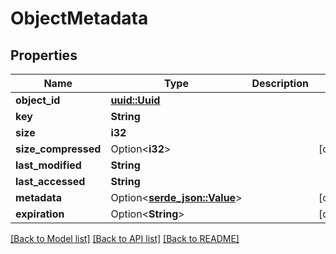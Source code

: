 # ObjectMetadata

## Properties

Name | Type | Description | Notes
------------ | ------------- | ------------- | -------------
**object_id** | [**uuid::Uuid**](uuid::Uuid.md) |  | 
**key** | **String** |  | 
**size** | **i32** |  | 
**size_compressed** | Option<**i32**> |  | [optional]
**last_modified** | **String** |  | 
**last_accessed** | **String** |  | 
**metadata** | Option<[**serde_json::Value**](.md)> |  | [optional]
**expiration** | Option<**String**> |  | [optional]

[[Back to Model list]](../README.md#documentation-for-models) [[Back to API list]](../README.md#documentation-for-api-endpoints) [[Back to README]](../README.md)


